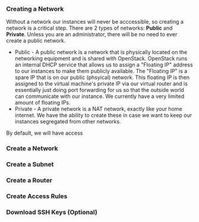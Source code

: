 ### Creating a Network

Without a network our instances will never be acccessible, so creating a network is a critical step. There are 2 types of networks: **Public** and **Private**. Unless you are an administrator, there will be no need to ever create a public network.
- Public - A public network is a network that is physically located on the networking equipment and is shared with OpenStack. OpenStack runs an internal DHCP service that allows us to assign a "Floating IP" address to our instances to make them publicly available. The "Floating IP" is a spare IP that is on our public (phsyical) network. This floating IP is then assigned to the virtual machine's private IP via our virtual router and is essentially just doing port forwarding for us so that the outside world can communicate with our instance. We currently have a very limited amount of floating IPs.
- Private - A private network is a NAT network, exactly like your home internet. We have the ability to create these in case we want to keep our instances segregated from other networks.

By default, we will have access


### Create a Network

### Create a Subnet

### Create a Router

### Create Access Rules

### Download SSH Keys (Optional)
